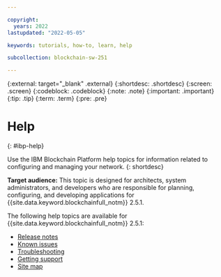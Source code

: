 ```yaml
---

copyright:
  years: 2022
lastupdated: "2022-05-05"

keywords: tutorials, how-to, learn, help

subcollection: blockchain-sw-251

---
```


{:external: target="_blank" .external}
{:shortdesc: .shortdesc}
{:screen: .screen}
{:codeblock: .codeblock}
{:note: .note}
{:important: .important}
{:tip: .tip}
{:term: .term}
{:pre: .pre}

# Help
{: #ibp-help}

Use the IBM Blockchain Platform help topics for information related to configuring and managing your network. 
{: shortdesc}

**Target audience:** This topic is designed for architects, system administrators, and developers who are responsible 
for planning, configuring, and developing applications for {{site.data.keyword.blockchainfull_notm}} 2.5.1.

The following help topics are available for {{site.data.keyword.blockchainfull_notm}} 2.5.1: 

 * [Release notes](release-notes.md)
 * [Known issues](known-issues.md)
 * [Troubleshooting](howto/ibp-v2-troubleshooting.md)
 * [Getting support](ibmblockchain_support.md)
 * [Site map](sitemap.md)
